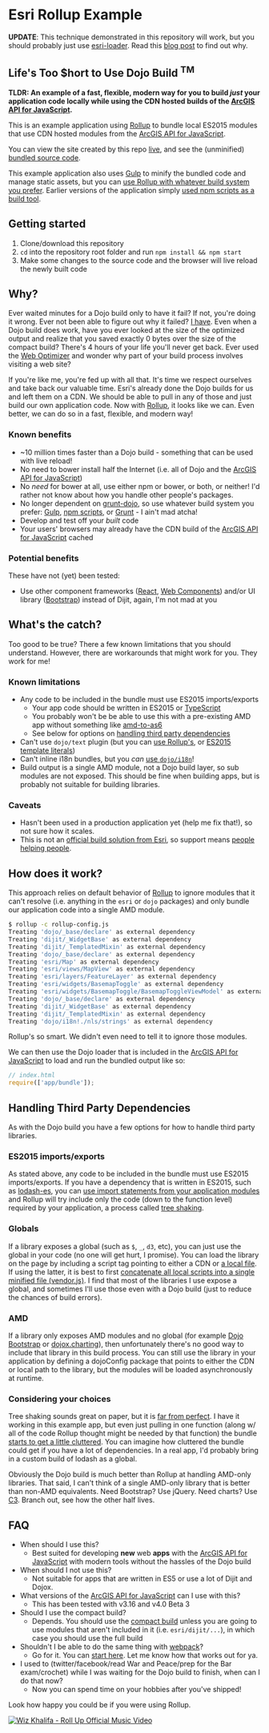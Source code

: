 # Esri Rollup Example

**UPDATE**: This technique demonstrated in this repository will work, but you should probably just use [esri-loader](https://github.com/Esri/esri-loader/). Read this [blog post](http://tomwayson.com/2018/01/05/loader-of-the-things-one-library-to-load-them-all/) to find out why.

## Life's Too $hort to Use Dojo Build <sup>TM</sup>

**TLDR: An example of a fast, flexible, modern way for you to build *just* your application code locally while using the CDN hosted builds of the [ArcGIS API for JavaScript].**

This is an example application using [Rollup] to bundle local ES2015 modules that use CDN hosted modules from the [ArcGIS API for JavaScript].

You can view the site created by this repo [live](http://tomwayson.github.io/esri-rollup-example/), and see the (unminified) [bundled source code](http://tomwayson.github.io/esri-rollup-example/app/bundle.js).

This example application also uses [Gulp] to minify the bundled code and manage static assets, but you can [use Rollup with whatever build system you prefer](https://github.com/rollup/rollup/wiki/Build-tools). Earlier versions of the application simply [used npm scripts as a build tool](https://github.com/tomwayson/esri-rollup-example/blob/v0.0.8/package.json#L17-L21).

## Getting started

1. Clone/download this repository
2. `cd` into the repository root folder and run
`npm install && npm start`
3. Make some changes to the source code and the browser will live reload the newly built code

## Why?

Ever waited minutes for a Dojo build only to have it fail? If not, you're doing it wrong. Ever not been able to figure out why it failed? [I have](https://github.com/odoe/generator-arcgis-js-app/issues/11). Even when a Dojo build does work, have you ever looked at the size of the optimized output and realize that you saved exactly 0 bytes over the size of the compact build? There's 4 hours of your life you'll never get back. Ever used the [Web Optimizer](https://jso.arcgis.com/) and wonder why part of your build process involves visiting a web site?

If you're like me, you're fed up with all that. It's time we respect ourselves and take back our valuable time. Esri's already done the Dojo builds for us and left them on a CDN. We should be able to pull in any of those and just build our own application code. Now with [Rollup], it looks like we can. Even better, we can do so in a fast, flexible, and modern way!

### Known benefits
* ~10 million times faster than a Dojo build - something that can be used with live reload!
* No need to bower install half the Internet (i.e. all of Dojo and the [ArcGIS API for JavaScript])
* No _need_ for bower at all, use either npm or bower, or both, or neither! I'd rather not know about how you handle other people's packages.
* No longer dependent on [grunt-dojo](https://www.npmjs.com/package/grunt-dojo), so use whatever build system you prefer: [Gulp], [npm scripts](http://blog.keithcirkel.co.uk/how-to-use-npm-as-a-build-tool/), or [Grunt](https://github.com/chrisprice/grunt-rollup) - I ain't mad atcha!
* Develop and test off your _built_ code
* Your users' browsers may already have the CDN build of the [ArcGIS API for JavaScript] cached

### Potential benefits
These have not (yet) been tested:
* Use other component frameworks ([React](https://github.com/odoe/esrijs4-vm-react), [Web Components](https://github.com/patrickarlt/custom-elements-dev-summit-2016)) and/or UI library ([Bootstrap]) instead of Dijit, again, I'm not mad at you

## What's the catch?

Too good to be true? There a few known limitations that you should understand. However, there are workarounds that might work for you. They work for me!

### Known limitations
* Any code to be included in the bundle must use ES2015 imports/exports
  * Your app code should be written in ES2015 or [TypeScript](https://github.com/rollup/rollup-plugin-typescript)
  * You probably won't be be able to use this with a pre-existing AMD app without something like [amd-to-as6](https://github.com/jonbretman/amd-to-as6)
  * See below for options on [handling third party dependencies](#handling-third-party-dependencies)
* Can't use `dojo/text` plugin (but you can [use Rollup's](https://github.com/tomwayson/esri-rollup-example/blob/4bd1b8819b36a009b70f02ba1e0eb82025f072c7/src/SidePanel.js#L4-L6), or [ES2015 template literals](https://github.com/tomwayson/esri-rollup-example/blob/e7f239c5e042ba2fc68d40093a10aa01a6176585/src/app/App.js#L13-L20))
* Can't inline i18n bundles, but you _can_ [use `dojo/i18n`](https://github.com/tomwayson/esri-rollup-example/blob/4bd1b8819b36a009b70f02ba1e0eb82025f072c7/src/SidePanel.js#L7)!
* Build output is a single AMD module, not a Dojo build layer, so sub modules are not exposed. This should be fine when building apps, but is probably not suitable for building libraries.

### Caveats
* Hasn't been used in a production application yet (help me fix that!), so not sure how it scales.
* This is not an [official build solution from Esri](https://developers.arcgis.com/javascript/jshelp/inside_bower_custom_builds.html), so support means [people helping people](https://github.com/tomwayson/esri-rollup-example/issues).

## How does it work?

This approach relies on default behavior of [Rollup] to ignore modules that it can't resolve (i.e. anything in the `esri` or `dojo` packages) and only bundle our application code into a single AMD module.

```bash
$ rollup -c rollup-config.js
Treating 'dojo/_base/declare' as external dependency
Treating 'dijit/_WidgetBase' as external dependency
Treating 'dijit/_TemplatedMixin' as external dependency
Treating 'dojo/_base/declare' as external dependency
Treating 'esri/Map' as external dependency
Treating 'esri/views/MapView' as external dependency
Treating 'esri/layers/FeatureLayer' as external dependency
Treating 'esri/widgets/BasemapToggle' as external dependency
Treating 'esri/widgets/BasemapToggle/BasemapToggleViewModel' as external dependency
Treating 'dojo/_base/declare' as external dependency
Treating 'dijit/_WidgetBase' as external dependency
Treating 'dijit/_TemplatedMixin' as external dependency
Treating 'dojo/i18n!./nls/strings' as external dependency
```

Rollup's so smart. We didn't even need to tell it to ignore those modules.

We can then use the Dojo loader that is included in the [ArcGIS API for JavaScript] to load and run the bundled output like so:

```js
// index.html
require(['app/bundle']);
```

## Handling Third Party Dependencies

As with the Dojo build you have a few options for how to handle third party libraries.

### ES2015 imports/exports

As stated above, any code to be included in the bundle must use ES2015 imports/exports. If you have a dependency that is written in ES2015, such as [lodash-es](https://www.npmjs.com/package/lodash-es), you can [use import statements from your application modules](https://github.com/rollup/rollup-plugin-typescript) and Rollup will try include only the code (down to the function level) required by your application, a process called [tree shaking](https://medium.com/@Rich_Harris/tree-shaking-versus-dead-code-elimination-d3765df85c80).

### Globals

If a library exposes a global (such as `$`, `_`, `d3`, etc), you can just use the global in your code (no one will get hurt, I promise). You can load the library on the page by including a script tag pointing to either a CDN or [a local file](https://github.com/tomwayson/esri-rollup-example/blob/84b0c433ab37ceca860df2c72b3c412501e7bb97/src/index.html#L26). If using the latter, it is best to first [concatenate all local scripts into a single minified file (vendor.js)](https://github.com/tomwayson/esri-rollup-example/blob/84b0c433ab37ceca860df2c72b3c412501e7bb97/gulpfile.js#L73-L88). I find that most of the libraries I use expose a global, and sometimes I'll use those even with a Dojo build (just to reduce the chances of build errors).

### AMD

If a library only exposes AMD modules and no global (for example [Dojo Bootstrap](http://xsokev.github.io/Dojo-Bootstrap/) or [dojox.charting](https://dojotoolkit.org/reference-guide/1.10/dojox/charting.html)), then unfortunately there's no good way to include that library in this build process. You can still use the library in your application by defining a dojoConfig package that points to either the CDN or local path to the library, but the modules will be loaded asynchronously at runtime.

### Considering your choices

Tree shaking sounds great on paper, but it is [far from perfect](https://github.com/rollup/rollup/issues/45#issuecomment-168127982). I have it working in this example app, but even just pulling in one function (along w/ all of the code Rollup thought might be needed by that function) the bundle [starts to get a little cluttered](http://tomwayson.github.io/esri-rollup-example/app/bundle.js). You can imagine how cluttered the bundle could get if you have a lot of dependencies. In a real app, I'd probably bring in a custom build of lodash as a global.

Obviously the Dojo build is much better than Rollup at handling AMD-only libraries. That said, I can't think of a single AMD-only library that is better than non-AMD equivalents. Need Bootstrap? Use jQuery. Need charts? Use [C3](http://c3js.org/). Branch out, see how the other half lives.

## FAQ
* When should I use this?
  * Best suited for developing **new** web **apps** with the [ArcGIS API for JavaScript] with modern tools without the hassles of the Dojo build
* When should I not use this?
  * Not suitable for apps that are written in ES5 or use a lot of Dijit and Dojox.
* What versions of the [ArcGIS API for JavaScript] can I use with this?
  * This has been tested with v3.16 and v4.0 Beta 3
* Should I use the compact build?
  * Depends. You should use the [compact build](https://developers.arcgis.com/javascript/jshelp/intro_accessapi.html#compact-build) unless you are going to use modules that aren't included in it (i.e. `esri/dijit/...`), in which case you should use the full build
* Shouldn't I be able to do the same thing with [webpack](https://webpack.github.io/)?
  * Go for it. You can [start here](https://github.com/tomwayson/esri-webpack/tree/es2015). Let me know how that works out for ya.
* I used to (twitter/facebook/read War and Peace/prep for the Bar exam/crochet) while I was waiting for the Dojo build to finish, when can I do that now?
  * Now you can spend time on your hobbies after you've shipped!

Look how happy you could be if you were using Rollup.

[![Wiz Khalifa - Roll Up Official Music Video](https://img.youtube.com/vi/UhQz-0QVmQ0/0.jpg)](https://www.youtube.com/watch?v=UhQz-0QVmQ0)

[Rollup]:http://rollupjs.org
[ArcGIS API for JavaScript]:https://developers.arcgis.com/javascript/
[Gulp]:http://gulpjs.com/
[Bootstrap]:http://getbootstrap.com/
